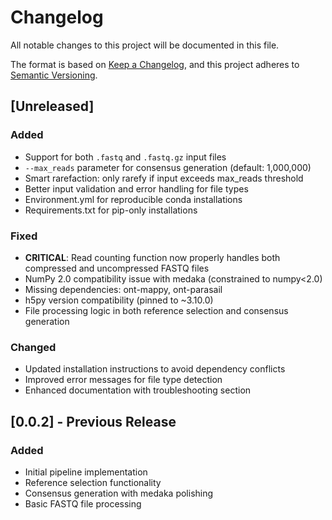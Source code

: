 # Changelog

All notable changes to this project will be documented in this file.

The format is based on [Keep a Changelog](https://keepachangelog.com/en/1.0.0/),
and this project adheres to [Semantic Versioning](https://semver.org/spec/v2.0.0.html).

## [Unreleased]

### Added
- Support for both `.fastq` and `.fastq.gz` input files
- `--max_reads` parameter for consensus generation (default: 1,000,000)
- Smart rarefaction: only rarefy if input exceeds max_reads threshold
- Better input validation and error handling for file types
- Environment.yml for reproducible conda installations
- Requirements.txt for pip-only installations

### Fixed
- **CRITICAL**: Read counting function now properly handles both compressed and uncompressed FASTQ files
- NumPy 2.0 compatibility issue with medaka (constrained to numpy<2.0)
- Missing dependencies: ont-mappy, ont-parasail
- h5py version compatibility (pinned to ~3.10.0)
- File processing logic in both reference selection and consensus generation

### Changed
- Updated installation instructions to avoid dependency conflicts
- Improved error messages for file type detection
- Enhanced documentation with troubleshooting section

## [0.0.2] - Previous Release

### Added
- Initial pipeline implementation
- Reference selection functionality
- Consensus generation with medaka polishing
- Basic FASTQ file processing 